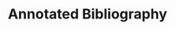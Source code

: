 ---
title: Annotated Bibliography
weight: 11
notes: "The annotated bibliography will provide an overview of how static websites can be used for scholarly purposes. It will include readings representing a variety of communities, such as minimal computing, collections as data, and open source. The annotations will connect each reading to scholarly communications librarianship."
---